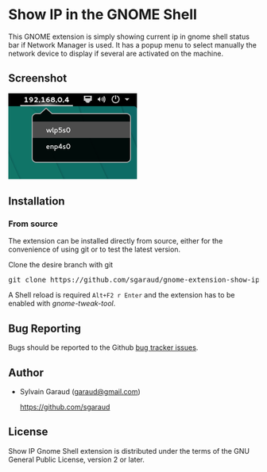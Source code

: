 # Show IP in the GNOME Shell

This GNOME extension is simply showing current ip in gnome shell status bar if Network Manager is used.
It has a popup menu to select manually the network device to display if several are activated on the machine.

## Screenshot

![show ip extension on gnome shell](show_ip_screenshot.png?raw=true "Show IP gnome extension")

## Installation

### From source
The extension can be installed directly from source, either for the convenience of using git or to test the latest version.

Clone the desire branch with git
<pre>git clone https://github.com/sgaraud/gnome-extension-show-ip.git</pre>
A Shell reload is required <code>Alt+F2 r Enter</code> and the extension has to be enabled  with *gnome-tweak-tool*. 

## Bug Reporting

Bugs should be reported to the Github [bug tracker issues](https://github.com/sgaraud/gnome-extension-show-ip/issues).

## Author

  * Sylvain Garaud (garaud@gmail.com)
   
    https://github.com/sgaraud

## License
Show IP Gnome Shell extension is distributed under the terms of the GNU General Public License,
version 2 or later.
